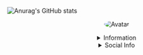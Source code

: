 ![Anurag's GitHub stats](https://github-readme-stats.vercel.app/api?username=anuraghazra&theme=dark&show_icons=true)
<p align="center">
  <a>
<img src="https://cdn.discordapp.com/attachments/662063908370120706/754651676765585418/Erwin-Rommel.jpg" alt="Avatar" style="border-radius: 75%;">
  </a><br>
</p>

<details style='text-align: center;' align='center'>
  <summary> Information </summary>
  <p style="text-align: center;"align="center">Age: 25 </p></a>
  <p style="text-align: center;"align="center">Location: KSA</p></a>
  <p style="text-align: center;"align="center">NOTHING 😎</p></a>
  <p style="text-align: center;"align="center">------------------------------------------------------------</p>
</details>

<details style='text-align: center;' align='center'>
  <summary>Social Info</summary>
  <a href="https://discord.com/users/201331332209573888"><p style="text-align: center;"align="center">Discord</p></a>
</details>
